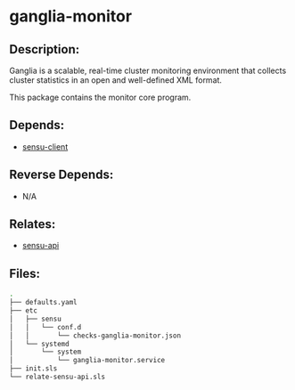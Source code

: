 # ganglia-monitor

## Description:

Ganglia is a scalable, real-time cluster monitoring environment that collects cluster statistics in an open and well-defined XML format.

This package contains the monitor core program.

## Depends:

  -  [sensu-client](/salt/sensu-client)

## Reverse Depends:

  -  N/A

## Relates:

  -  [sensu-api](/salt/sensu-api)

## Files:

```bash
.
├── defaults.yaml
├── etc
│   ├── sensu
│   │   └── conf.d
│   │       └── checks-ganglia-monitor.json
│   └── systemd
│       └── system
│           └── ganglia-monitor.service
├── init.sls
└── relate-sensu-api.sls
```
